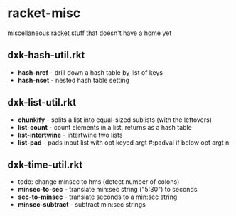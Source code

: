 # racket-misc
miscellaneous racket stuff that doesn't have a home yet


## dxk-hash-util.rkt
- **hash-nref** - drill down a hash table by list of keys
- **hash-nset** - nested hash table setting

## dxk-list-util.rkt
- **chunkify** - splits a list into equal-sized sublists (with the leftovers)
- **list-count** - count elements in a list, returns as a hash table
- **list-intertwine** - intertwine two lists
- **list-pad** - pads input list with opt keyed argt #:padval if below opt argt n

## dxk-time-util.rkt
- todo: change minsec to hms (detect number of colons)
- **minsec-to-sec** - translate min:sec string ("5:30") to seconds
- **sec-to-minsec** - translate seconds to a min:sec string
- **minsec-subtract** - subtract min:sec strings
